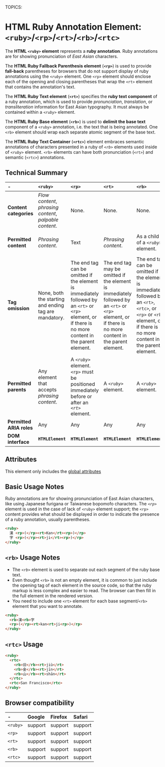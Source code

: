 TOPICS: <ruby>
        <rp>
        <rt>
        <rb>
        <rtc>

# HTML Ruby Annotation Element: `<ruby>`/`<rp>`/`<rt>`/`<rb>`/`<rtc>`

The **HTML `<ruby>` element** represents a **ruby annotation**. Ruby annotations are for showing
pronunciation of *East Asian* characters.

The **HTML Ruby Fallback Parenthesis element** (**`<rp>`**) is used to provide **fall-back**
parentheses for
browsers that do not support display of ruby annotations using the *`<ruby>`* element. One `<rp>`
element should enclose each of the opening and closing parentheses that wrap the `<rt>` element
that contains the annotation's text.

The **HTML Ruby Text element** (**`<rt>`**) specifies the **ruby text component** of a ruby annotation,
which is used to provide *pronunciation*, *translation*, or *transliteration* information for East Asian
typography. It must always be contained within a *`<ruby>`* element.

The **HTML Ruby Base element** (**`<rb>`**) is used to **delimit the base text** component of a `<ruby>`
annotation, i.e. the text that is being annotated. One `<rb>` element should wrap each separate
atomic segment of the base text.

The **HTML Ruby Text Container** (**`<rtc>`**) element embraces semantic annotations of characters
presented in a ruby of *`<rb>`* elements used inside of *`<ruby>`* element. `<rb>` elements can have
both pronunciation (`<rt>`) and semantic (`<rtc>`) annotations.

## Technical Summary

| - | `<ruby>` | `<rp>` | `<rt>` | `<rb>` | `<rtc>` |
| :-- | :-- | :-- | :-- | :-- | :-- |
| **Content categories** | *Flow content*, *phrasing content*, *palpable content*. | None. | None. | None. | None. |
| **Permitted content** | *Phrasing content*.| Text | *Phrasing content*. | As a child of a *`<ruby>`* element.| *Phrasing content* or *`<rt>`* elements. |
| **Tag omission** | None, both the starting and ending tag are mandatory. | The end tag can be omitted if the element is immediately followed by an `<rt>` or `<rp>` element, or if there is no more content in the parent element. | The end tag may be omitted if the element is immediately followed by an `<rt>` or `<rp>` element, or if there is no more content in the parent element. | The end tag can be omitted if the element is immediately followed by an `<rt>`, `<rtc>`, or `<rp>` or `<rb>` element, or if there is no more content in the parent element.| The closing tag can be omitted if it is immediately followed by a `<rb>`, `<rtc>` or `<rt>` element opening tag or by its parent closing tag. |
| **Permitted parents** | Any element that accepts *phrasing content*.| A *`<ruby>`* element. `<rp>` must be positioned immediately before or after an *`<rt>`* element. | A *`<ruby>`* element. | A *`<ruby>`* element. | A *`<ruby>`* element. |
| **Permitted ARIA roles** | Any | Any | Any | Any | Any |
| **DOM interface** | **`HTMLElement`** | **`HTMLElement`** | **`HTMLElement`** | **`HTMLElement`** | **`HTMLElement`** |

## Attributes

This element only includes the [global attributes](/en/webfrontend/HTML_Global_Attributes)

## Basic Usage Notes

Ruby annotations are for showing pronunciation of East Asian characters, like using Japanese
furigana or Taiwanese bopomofo characters. The *`<rp>`* element is used in the case of lack of `<ruby>`
element support; the `<rp>` content provides what should be displayed in order to indicate the
presence of a ruby annotation, usually parentheses.

```html
<ruby>
  漢 <rp>(</rp><rt>Kan</rt><rp>)</rp>
  字 <rp>(</rp><rt>ji</rt><rp>)</rp>
</ruby>
```

## `<rb>` Usage Notes

- The *`<rb>`* element is used to separate out each segment
of the ruby base text.
- Even thought `<rb>` is not an empty element, it is common to just include the opening tag of each
element in the source code, so that the ruby markup is less complex and easier to read. The browser
can then fill in the full element in the rendered version.
- You need to include one `<rt>` element for each base segment/`<rb>` element that you want to annotate.

```html
<ruby>
  <rb>漢<rb>字
  <rp>(</rp><rt>kan<rt>ji<rp>)</rp>
</ruby>
```

## `<rtc>` Usage

```html
<ruby>
  <rtc>
    <rb>旧</rb><rt>jiù</rt>
    <rb>金</rb><rt>jīn</rt>
    <rb>山</rb><rt>shān</rt>
  </rtc>
  <rtc>San Francisco</rtc>
</ruby>
```

## Browser compatibility

| - | Google | Firefox | Safari |
| :--- | :--- | :--- | :--- |
| `<ruby>`| support | support | support |
| `<rp>` | support | support | support |
| `<rt>` | support | support | support |
| `<rb>` | support | support | support |
| `<rtc>`| support | support | support |
